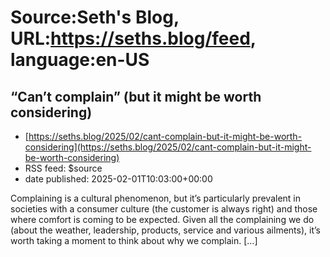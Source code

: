 # Source:Seth's Blog, URL:https://seths.blog/feed, language:en-US

## “Can’t complain” (but it might be worth considering)
 - [https://seths.blog/2025/02/cant-complain-but-it-might-be-worth-considering](https://seths.blog/2025/02/cant-complain-but-it-might-be-worth-considering)
 - RSS feed: $source
 - date published: 2025-02-01T10:03:00+00:00

Complaining is a cultural phenomenon, but it&#8217;s particularly prevalent in societies with a consumer culture (the customer is always right) and those where comfort is coming to be expected. Given all the complaining we do (about the weather, leadership, products, service and various ailments), it&#8217;s worth taking a moment to think about why we complain. [&#8230;]

